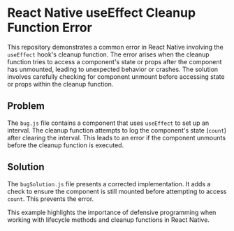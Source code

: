# React Native useEffect Cleanup Function Error

This repository demonstrates a common error in React Native involving the `useEffect` hook's cleanup function. The error arises when the cleanup function tries to access a component's state or props after the component has unmounted, leading to unexpected behavior or crashes.  The solution involves carefully checking for component unmount before accessing state or props within the cleanup function.

## Problem

The `bug.js` file contains a component that uses `useEffect` to set up an interval. The cleanup function attempts to log the component's state (`count`) after clearing the interval.  This leads to an error if the component unmounts before the cleanup function is executed.

## Solution

The `bugSolution.js` file presents a corrected implementation. It adds a check to ensure the component is still mounted before attempting to access `count`.  This prevents the error.

This example highlights the importance of defensive programming when working with lifecycle methods and cleanup functions in React Native.
